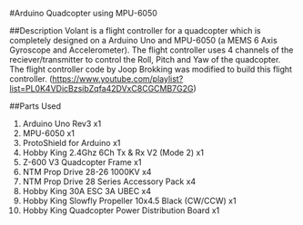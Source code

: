 #Arduino Quadcopter using MPU-6050

##Description
Volant is a flight controller for a quadcopter which is completely designed on a Arduino Uno and MPU-6050 (a MEMS 6 Axis Gyroscope and Accelerometer). The flight controller uses 4 channels of the reciever/transmitter to control the Roll, Pitch and Yaw of the quadcopter.
The flight controller code by Joop Brokking was modified to build this flight controller.
(https://www.youtube.com/playlist?list=PL0K4VDicBzsibZqfa42DVxC8CGCMB7G2G)

##Parts Used
1.  Arduino Uno Rev3                                   x1
2.  MPU-6050                                           x1
3.  ProtoShield for Arduino                            x1
4.  Hobby King 2.4Ghz 6Ch Tx & Rx V2 (Mode 2)          x1
5.  Z-600 V3 Quadcopter Frame                          x1
6.  NTM Prop Drive 28-26 1000KV                        x4
7.  NTM Prop Drive 28 Series Accessory Pack            x4
8.  Hobby King 30A ESC 3A UBEC                         x4
9.  Hobby King Slowfly Propeller 10x4.5 Black (CW/CCW) x1
10. Hobby King Quadcopter Power Distribution Board     x1
